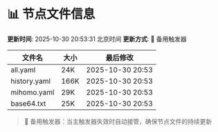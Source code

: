# 📊 节点文件信息

**更新时间**: 2025-10-30 20:53:31 北京时间
**更新方式**: 🔄 备用触发器

| 文件名 | 大小 | 最后修改 |
|--------|------|----------|
| all.yaml | 24K | 2025-10-30 20:53 |
| history.yaml | 166K | 2025-10-30 20:53 |
| mihomo.yaml | 29K | 2025-10-30 20:53 |
| base64.txt | 25K | 2025-10-30 20:53 |

> 🔄 备用触发器：当主触发器失效时自动接管，确保节点文件的持续更新
